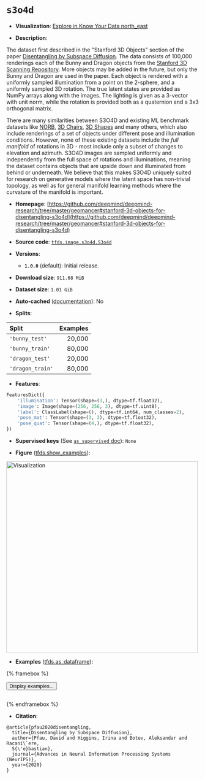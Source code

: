 <div itemscope itemtype="http://schema.org/Dataset">
  <div itemscope itemprop="includedInDataCatalog" itemtype="http://schema.org/DataCatalog">
    <meta itemprop="name" content="TensorFlow Datasets" />
  </div>
  <meta itemprop="name" content="s3o4d" />
  <meta itemprop="description" content="The dataset first described in the &quot;Stanford 3D Objects&quot;&#10;section of the paper [Disentangling by Subspace Diffusion](https://arxiv.org/abs/2006.12982).&#10;The data consists of 100,000 renderings each of the Bunny and Dragon objects&#10;from the [Stanford 3D Scanning Repository](http://graphics.stanford.edu/data/3Dscanrep/).&#10;More objects may be added in the future, but only the Bunny and Dragon are used&#10;in the paper. Each object is rendered with a uniformly sampled illumination from&#10;a point on the 2-sphere, and a uniformly sampled 3D rotation. The true latent&#10;states are provided as NumPy arrays along with the images. The lighting is given&#10;as a 3-vector with unit norm, while the rotation is provided both as a&#10;quaternion and a 3x3 orthogonal matrix.&#10;&#10;There are many similarities between S3O4D and existing ML benchmark datasets&#10;like [NORB](https://cs.nyu.edu/~ylclab/data/norb-v1.0/),&#10;[3D Chairs](https://github.com/mathieuaubry/seeing3Dchairs),&#10;[3D Shapes](https://github.com/deepmind/3d-shapes) and many others, which also&#10;include renderings of a set of objects under different pose and illumination&#10;conditions. However, none of these existing datasets include the *full manifold*&#10;of rotations in 3D - most include only a subset of changes to elevation and&#10;azimuth. S3O4D images are sampled uniformly and independently from the full space&#10;of rotations and illuminations, meaning the dataset contains objects that are&#10;upside down and illuminated from behind or underneath. We believe that this&#10;makes S3O4D uniquely suited for research on generative models where the latent&#10;space has non-trivial topology, as well as for general manifold learning&#10;methods where the curvature of the manifold is important.&#10;&#10;To use this dataset:&#10;&#10;```python&#10;import tensorflow_datasets as tfds&#10;&#10;ds = tfds.load(&#x27;s3o4d&#x27;, split=&#x27;train&#x27;)&#10;for ex in ds.take(4):&#10;  print(ex)&#10;```&#10;&#10;See [the guide](https://www.tensorflow.org/datasets/overview) for more&#10;informations on [tensorflow_datasets](https://www.tensorflow.org/datasets).&#10;&#10;&lt;img src=&quot;https://storage.googleapis.com/tfds-data/visualization/fig/s3o4d-1.0.0.png&quot; alt=&quot;Visualization&quot; width=&quot;500px&quot;&gt;&#10;&#10;" />
  <meta itemprop="url" content="https://www.tensorflow.org/datasets/catalog/s3o4d" />
  <meta itemprop="sameAs" content="https://github.com/deepmind/deepmind-research/tree/master/geomancer#stanford-3d-objects-for-disentangling-s3o4d" />
  <meta itemprop="citation" content="@article{pfau2020disentangling,&#10;  title={Disentangling by Subspace Diffusion},&#10;  author={Pfau, David and Higgins, Irina and Botev, Aleksandar and Racani\`ere,&#10;  S{\&#x27;e}bastian},&#10;  journal={Advances in Neural Information Processing Systems (NeurIPS)},&#10;  year={2020}&#10;}" />
</div>

# `s3o4d`

*   **Visualization**:
    <a class="button button-with-icon" href="https://knowyourdata-tfds.withgoogle.com/#tab=STATS&dataset=s3o4d">
    Explore in Know Your Data
    <span class="material-icons icon-after" aria-hidden="true"> north_east
    </span> </a>

*   **Description**:

The dataset first described in the "Stanford 3D Objects" section of the paper
[Disentangling by Subspace Diffusion](https://arxiv.org/abs/2006.12982). The
data consists of 100,000 renderings each of the Bunny and Dragon objects from
the
[Stanford 3D Scanning Repository](http://graphics.stanford.edu/data/3Dscanrep/).
More objects may be added in the future, but only the Bunny and Dragon are used
in the paper. Each object is rendered with a uniformly sampled illumination from
a point on the 2-sphere, and a uniformly sampled 3D rotation. The true latent
states are provided as NumPy arrays along with the images. The lighting is given
as a 3-vector with unit norm, while the rotation is provided both as a
quaternion and a 3x3 orthogonal matrix.

There are many similarities between S3O4D and existing ML benchmark datasets
like [NORB](https://cs.nyu.edu/~ylclab/data/norb-v1.0/),
[3D Chairs](https://github.com/mathieuaubry/seeing3Dchairs),
[3D Shapes](https://github.com/deepmind/3d-shapes) and many others, which also
include renderings of a set of objects under different pose and illumination
conditions. However, none of these existing datasets include the *full manifold*
of rotations in 3D - most include only a subset of changes to elevation and
azimuth. S3O4D images are sampled uniformly and independently from the full
space of rotations and illuminations, meaning the dataset contains objects that
are upside down and illuminated from behind or underneath. We believe that this
makes S3O4D uniquely suited for research on generative models where the latent
space has non-trivial topology, as well as for general manifold learning methods
where the curvature of the manifold is important.

*   **Homepage**:
    [https://github.com/deepmind/deepmind-research/tree/master/geomancer#stanford-3d-objects-for-disentangling-s3o4d](https://github.com/deepmind/deepmind-research/tree/master/geomancer#stanford-3d-objects-for-disentangling-s3o4d)

*   **Source code**:
    [`tfds.image.s3o4d.S3o4d`](https://github.com/tensorflow/datasets/tree/master/tensorflow_datasets/image/s3o4d/s3o4d.py)

*   **Versions**:

    *   **`1.0.0`** (default): Initial release.

*   **Download size**: `911.68 MiB`

*   **Dataset size**: `1.01 GiB`

*   **Auto-cached**
    ([documentation](https://www.tensorflow.org/datasets/performances#auto-caching)):
    No

*   **Splits**:

Split            | Examples
:--------------- | -------:
`'bunny_test'`   | 20,000
`'bunny_train'`  | 80,000
`'dragon_test'`  | 20,000
`'dragon_train'` | 80,000

*   **Features**:

```python
FeaturesDict({
    'illumination': Tensor(shape=(3,), dtype=tf.float32),
    'image': Image(shape=(256, 256, 3), dtype=tf.uint8),
    'label': ClassLabel(shape=(), dtype=tf.int64, num_classes=2),
    'pose_mat': Tensor(shape=(3, 3), dtype=tf.float32),
    'pose_quat': Tensor(shape=(4,), dtype=tf.float32),
})
```

*   **Supervised keys** (See
    [`as_supervised` doc](https://www.tensorflow.org/datasets/api_docs/python/tfds/load#args)):
    `None`

*   **Figure**
    ([tfds.show_examples](https://www.tensorflow.org/datasets/api_docs/python/tfds/visualization/show_examples)):

<img src="https://storage.googleapis.com/tfds-data/visualization/fig/s3o4d-1.0.0.png" alt="Visualization" width="500px">

*   **Examples**
    ([tfds.as_dataframe](https://www.tensorflow.org/datasets/api_docs/python/tfds/as_dataframe)):

<!-- mdformat off(HTML should not be auto-formatted) -->

{% framebox %}

<button id="displaydataframe">Display examples...</button>
<div id="dataframecontent" style="overflow-x:scroll"></div>
<script src="https://www.gstatic.com/external_hosted/jquery2.min.js"></script>
<script>
var url = "https://storage.googleapis.com/tfds-data/visualization/dataframe/s3o4d-1.0.0.html";
$(document).ready(() => {
  $("#displaydataframe").click((event) => {
    // Disable the button after clicking (dataframe loaded only once).
    $("#displaydataframe").prop("disabled", true);

    // Pre-fetch and display the content
    $.get(url, (data) => {
      $("#dataframecontent").html(data);
    }).fail(() => {
      $("#dataframecontent").html(
        'Error loading examples. If the error persist, please open '
        + 'a new issue.'
      );
    });
  });
});
</script>

{% endframebox %}

<!-- mdformat on -->

*   **Citation**:

```
@article{pfau2020disentangling,
  title={Disentangling by Subspace Diffusion},
  author={Pfau, David and Higgins, Irina and Botev, Aleksandar and Racani\`ere,
  S{\'e}bastian},
  journal={Advances in Neural Information Processing Systems (NeurIPS)},
  year={2020}
}
```
